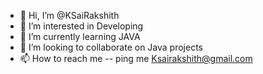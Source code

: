 - 👋 Hi, I’m @KSaiRakshith
- 👀 I’m interested in Developing
- 🌱 I’m currently learning JAVA
- 💞️ I’m looking to collaborate on Java projects
- 📫 How to reach me -- ping me Ksairakshith@gmail.com

<!---
KSaiRakshith/KSaiRakshith is a ✨ special ✨ repository because its `README.md` (this file) appears on your GitHub profile.
You can click the Preview link to take a look at your changes.
--->
